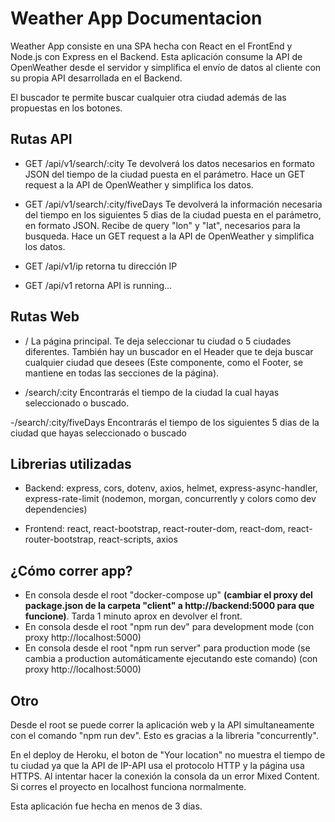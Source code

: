 # Weather App Documentacion

Weather App consiste en una SPA hecha con React en el FrontEnd y Node.js con Express en el Backend. Esta aplicación consume la API de OpenWeather desde el servidor y simplifica el envío de datos al cliente con su propia API desarrollada en el Backend.

El buscador te permite buscar cualquier otra ciudad además de las propuestas en los botones.

## Rutas API

- GET /api/v1/search/:city Te devolverá los datos necesarios en formato JSON del tiempo de la ciudad puesta en el parámetro. Hace un GET request a la API de OpenWeather y simplifica los datos.

- GET /api/v1/search/:city/fiveDays Te devolverá la información necesaria del tiempo en los siguientes 5 dias de la ciudad puesta en el parámetro, en formato JSON. Recibe de query "lon" y "lat", necesarios para la busqueda. Hace un GET request a la API de OpenWeather y simplifica los datos.

- GET /api/v1/ip retorna tu dirección IP
- GET /api/v1 retorna API is running...

## Rutas Web

- / La página principal. Te deja seleccionar tu ciudad o 5 ciudades diferentes. También hay un buscador en el Header que te deja buscar cualquier ciudad que desees (Este componente, como el Footer, se mantiene en todas las secciones de la página).

- /search/:city Encontrarás el tiempo de la ciudad la cual hayas seleccionado o buscado.

-/search/:city/fiveDays Encontrarás el tiempo de los siguientes 5 dias de la ciudad que hayas seleccionado o buscado

## Librerias utilizadas

- Backend: express, cors, dotenv, axios, helmet, express-async-handler, express-rate-limit (nodemon, morgan, concurrently y colors como dev dependencies)

- Frontend: react, react-bootstrap, react-router-dom, react-dom, react-router-bootstrap, react-scripts, axios

## ¿Cómo correr app?

- En consola desde el root "docker-compose up" **(cambiar el proxy del package.json de la carpeta "client" a http://backend:5000 para que funcione)**. Tarda 1 minuto aprox en devolver el front.
- En consola desde el root "npm run dev" para development mode (con proxy http://localhost:5000)
- En consola desde el root "npm run server" para production mode (se cambia a production automáticamente ejecutando este comando) (con proxy http://localhost:5000)


## Otro

Desde el root se puede correr la aplicación web y la API simultaneamente con el comando "npm run dev". Esto es gracias a la libreria "concurrently".

En el deploy de Heroku, el boton de "Your location" no muestra el tiempo de tu ciudad ya que la API de IP-API usa el protocolo HTTP y la página usa HTTPS. Al intentar hacer la conexión la consola da un error Mixed Content.
Si corres el proyecto en localhost funciona normalmente.

Esta aplicación fue hecha en menos de 3 dias. 
